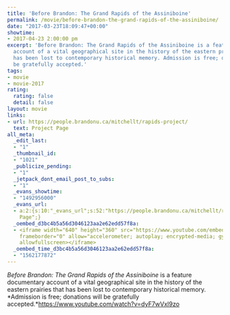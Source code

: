 ```yaml
---
title: 'Before Brandon: The Grand Rapids of the Assiniboine'
permalink: /movie/before-brandon-the-grand-rapids-of-the-assiniboine/
date: "2017-03-23T18:09:47+00:00"
showtime:
- 2017-04-23 2:00:00 pm
excerpt: 'Before Brandon: The Grand Rapids of the Assiniboine is a feature documentary
  account of a vital geographical site in the history of the eastern prairies that
  has been lost to contemporary historical memory. Admission is free; donations will
  be gratefully accepted.'
tags:
- movie
- movie-2017
rating:
  rating: false
  detail: false
layout: movie
links:
- url: https://people.brandonu.ca/mitchellt/rapids-project/
  text: Project Page
all_meta:
  _edit_last:
  - "1"
  _thumbnail_id:
  - "1021"
  _publicize_pending:
  - "1"
  _jetpack_dont_email_post_to_subs:
  - "1"
  _evans_showtime:
  - "1492956000"
  _evans_url:
  - a:2:{s:10:"_evans_url";s:52:"https://people.brandonu.ca/mitchellt/rapids-project/";s:15:"_evans_url_name";s:12:"Project
    Page";}
  _oembed_d3bc4b5a56d3046123aa2e62edd57f8a:
  - <iframe width="640" height="360" src="https://www.youtube.com/embed/dyF7wVxl9zo?feature=oembed"
    frameborder="0" allow="accelerometer; autoplay; encrypted-media; gyroscope; picture-in-picture"
    allowfullscreen></iframe>
  _oembed_time_d3bc4b5a56d3046123aa2e62edd57f8a:
  - "1562177872"
---
```


*Before Brandon: The Grand Rapids of the Assiniboine* is a feature documentary account of a vital geographical site in the history of the eastern prairies that has been lost to contemporary historical memory. *Admission is free; donations will be gratefully accepted.*https://www.youtube.com/watch?v=dyF7wVxl9zo
